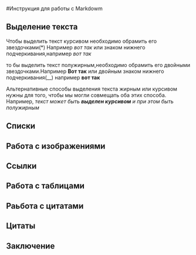 #Инструкция для работы с Markdowm

## Выделение текста

Чтобы выделить текст курсивом необходимо обрамить его звездочками(*) Например
*вот так* или знаком нижнего подчеркивания,например _вот так_

то бы выделить текст полужирным,необходимо обрамить его двойными звездочками.Например **Вот так** или двойным знаком нижнего подчеркивания(__) например __вот так__

Альтернативные способы выделения текста жирным или курсивом нужны для того, чтобы мы могли совмещать оба этих способа. Например, _текст может быть **выделен курсивом** и при этом быть полужирным_
## Списки

## Работа с изображениями

## Ссылки

## Работа с таблицами

## Раьбота с цитатами

## Цитаты

## Заключение